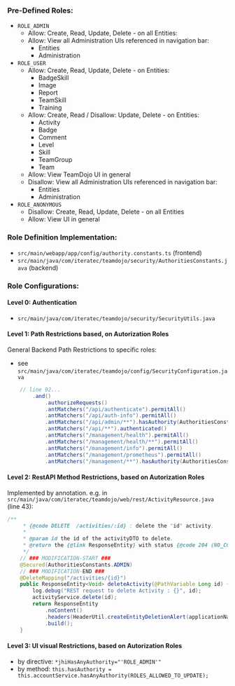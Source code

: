 <!-- 
SPDX-FileCopyrightText: the TeamDojo authors

SPDX-License-Identifier: Apache-2.0
-->
### Pre-Defined Roles:

* `ROLE_ADMIN`
   * Allow: Create, Read, Update, Delete - on all Entities:
   * Allow: View all Administration UIs referenced in navigation bar:
     * Entities
     * Administration 
* `ROLE_USER`
   * Allow: Create, Read, Update, Delete - on Entities:
     * BadgeSkill
     * Image
     * Report
     * TeamSkill
     * Training
   * Allow: Create, Read / Disallow: Update, Delete - on Entities:
     * Activity
     * Badge
     * Comment
     * Level
     * Skill
     * TeamGroup
     * Team
   * Allow: View TeamDojo UI in general
   * Disallow: View all Administration UIs referenced in navigation bar:
     * Entities
     * Administration 
* `ROLE_ANONYMOUS`
  * Disallow: Create, Read, Update, Delete - on all Entities
  * Allow: View UI in general

### Role Definition Implementation:
* `src/main/webapp/app/config/authority.constants.ts` (frontend)
* `src/main/java/com/iteratec/teamdojo/security/AuthoritiesConstants.java` (backend)

### Role Configurations:

#### Level 0: Authentication
* `src/main/java/com/iteratec/teamdojo/security/SecurityUtils.java`

#### Level 1: Path Restrictions based, on Autorization Roles
General Backend Path Restrictions to specific roles:
* see `src/main/java/com/iteratec/teamdojo/config/SecurityConfiguration.java`
```java
    // line 92...
        .and()
            .authorizeRequests()
            .antMatchers("/api/authenticate").permitAll()
            .antMatchers("/api/auth-info").permitAll()
            .antMatchers("/api/admin/**").hasAuthority(AuthoritiesConstants.ADMIN)
            .antMatchers("/api/**").authenticated()
            .antMatchers("/management/health").permitAll()
            .antMatchers("/management/health/**").permitAll()
            .antMatchers("/management/info").permitAll()
            .antMatchers("/management/prometheus").permitAll()
            .antMatchers("/management/**").hasAuthority(AuthoritiesConstants.ADMIN)
```

#### Level 2: RestAPI Method Restrictions, based on Autorization Roles
Implemented by annotation. e.g. in `src/main/java/com/iteratec/teamdojo/web/rest/ActivityResource.java` (line 43):
```java
/**
     * {@code DELETE  /activities/:id} : delete the "id" activity.
     *
     * @param id the id of the activityDTO to delete.
     * @return the {@link ResponseEntity} with status {@code 204 (NO_CONTENT)}.
     */
    // ### MODIFICATION-START ###
    @Secured(AuthoritiesConstants.ADMIN)
    // ### MODIFICATION-END ###
    @DeleteMapping("/activities/{id}")
    public ResponseEntity<Void> deleteActivity(@PathVariable Long id) {
        log.debug("REST request to delete Activity : {}", id);
        activityService.delete(id);
        return ResponseEntity
            .noContent()
            .headers(HeaderUtil.createEntityDeletionAlert(applicationName, true, ENTITY_NAME, id.toString()))
            .build();
    }
```

#### Level 3: UI visual Restrictions, based on Autorization Roles
* by directive: `*jhiHasAnyAuthority="'ROLE_ADMIN'"`
* by method: `this.hasAuthority = this.accountService.hasAnyAuthority(ROLES_ALLOWED_TO_UPDATE);`
